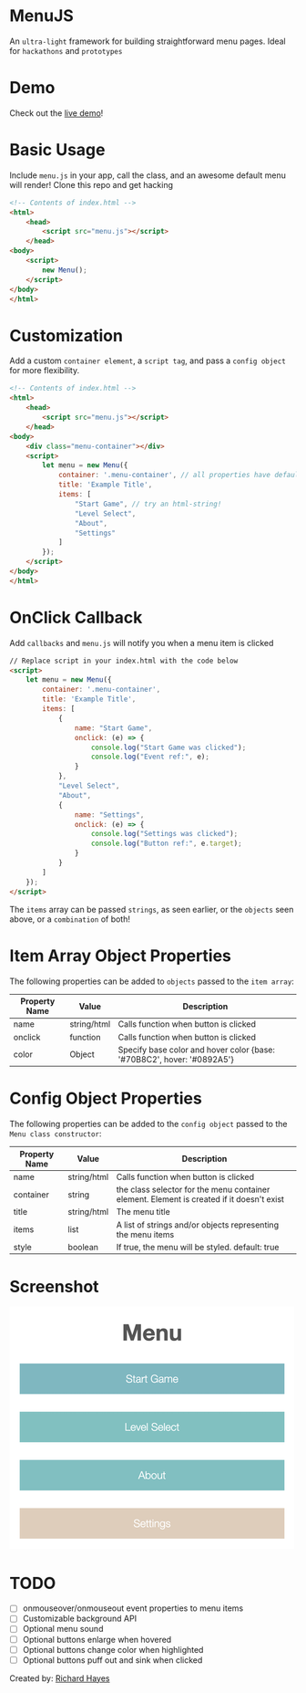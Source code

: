 # MenuJS

An `ultra-light` framework for building straightforward menu pages. Ideal for `hackathons` and `prototypes`

# Demo

Check out the [live demo](https://regularmemory.blog/MenuJS/)!

# Basic Usage

Include `menu.js` in your app, call the class, and an awesome default menu will render! Clone this repo and get hacking

```html
<!-- Contents of index.html -->
<html>
    <head>
        <script src="menu.js"></script>
    </head>
<body>
    <script>
        new Menu();
    </script>
</body>
</html>
```

# Customization

Add a custom `container element`, a `script tag`, and pass a `config object` for more flexibility.

```html
<!-- Contents of index.html -->
<html>
    <head>
        <script src="menu.js"></script>
    </head>
<body>
    <div class="menu-container"></div>
    <script>
        let menu = new Menu({
            container: '.menu-container', // all properties have default values if not provided!
            title: 'Example Title',
            items: [
                "Start Game", // try an html-string!
                "Level Select",
                "About",
                "Settings"
            ]
        });
    </script>
</body>
</html>
```

# OnClick Callback

Add `callbacks` and `menu.js` will notify you when a menu item is clicked

```html
// Replace script in your index.html with the code below
<script>
    let menu = new Menu({
        container: '.menu-container',
        title: 'Example Title',
        items: [
            {
                name: "Start Game",
                onclick: (e) => {
                    console.log("Start Game was clicked");
                    console.log("Event ref:", e);
                }
            },
            "Level Select",
            "About",
            {
                name: "Settings",
                onclick: (e) => {
                    console.log("Settings was clicked");
                    console.log("Button ref:", e.target);
                }
            }
        ]
    });
</script>
```

The `items` array can be passed `strings`, as seen earlier, or the `objects` seen above, or a `combination` of both!

# Item Array Object Properties

The following properties can be added to `objects` passed to the `item array`:

| Property Name | Value | Description |
|-|-|-|
| name | string/html | Calls function when button is clicked |
| onclick | function | Calls function when button is clicked |
| color | Object | Specify base color and hover color {base: '#70B8C2', hover: '#0892A5'} |

# Config Object Properties

The following properties can be added to the `config object` passed to the `Menu class constructor`:

| Property Name | Value | Description |
|-|-|-|
| name | string/html | Calls function when button is clicked |
| container | string | the class selector for the menu container element. Element is created if it doesn't exist |
| title | string/html | The menu title |
| items | list | A list of strings and/or objects representing the menu items |
| style | boolean | If true, the menu will be styled. default: true |

# Screenshot

[![](./screenshot.png)](https://regularmemory.blog/MenuJS/)

# TODO

- [ ] onmouseover/onmouseout event properties to menu items
- [ ] Customizable background API
- [ ] Optional menu sound
- [ ] Optional buttons enlarge when hovered
- [ ] Optional buttons change color when highlighted
- [ ] Optional buttons puff out and sink when clicked

Created by: [Richard Hayes](https://richardhay.es/)
